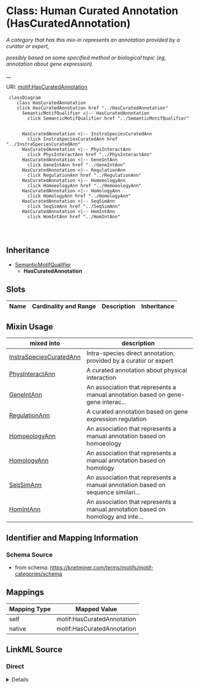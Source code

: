 

# Class: Human Curated Annotation (HasCuratedAnnotation) 


_A category that has this mix-in represents an annotation provided by a curator or expert,_

_possibly based on some specified method or biological topic (eg, annotation about gene expression)._

__





URI: [motif:HasCuratedAnnotation](https://knetminer.com/terms/motifs/motif-categories/HasCuratedAnnotation)






```mermaid
 classDiagram
    class HasCuratedAnnotation
    click HasCuratedAnnotation href "../HasCuratedAnnotation"
      SemanticMotifQualifier <|-- HasCuratedAnnotation
        click SemanticMotifQualifier href "../SemanticMotifQualifier"
      

      HasCuratedAnnotation <|-- InstraSpeciesCuratedAnn
        click InstraSpeciesCuratedAnn href "../InstraSpeciesCuratedAnn"
      HasCuratedAnnotation <|-- PhysInteractAnn
        click PhysInteractAnn href "../PhysInteractAnn"
      HasCuratedAnnotation <|-- GeneIntAnn
        click GeneIntAnn href "../GeneIntAnn"
      HasCuratedAnnotation <|-- RegulationAnn
        click RegulationAnn href "../RegulationAnn"
      HasCuratedAnnotation <|-- HomoeologyAnn
        click HomoeologyAnn href "../HomoeologyAnn"
      HasCuratedAnnotation <|-- HomologyAnn
        click HomologyAnn href "../HomologyAnn"
      HasCuratedAnnotation <|-- SeqSimAnn
        click SeqSimAnn href "../SeqSimAnn"
      HasCuratedAnnotation <|-- HomIntAnn
        click HomIntAnn href "../HomIntAnn"
      
      
      
```





## Inheritance
* [SemanticMotifQualifier](SemanticMotifQualifier.md)
    * **HasCuratedAnnotation**



## Slots

| Name | Cardinality and Range | Description | Inheritance |
| ---  | --- | --- | --- |



## Mixin Usage

| mixed into | description |
| --- | --- |
| [InstraSpeciesCuratedAnn](InstraSpeciesCuratedAnn.md) | Intra-species direct annotation, provided by a curator or expert |
| [PhysInteractAnn](PhysInteractAnn.md) | A curated annotation about physical interaction |
| [GeneIntAnn](GeneIntAnn.md) | An association that represents a manual annotation based on gene-gene interac... |
| [RegulationAnn](RegulationAnn.md) | A curated annotation based on gene expression regulation |
| [HomoeologyAnn](HomoeologyAnn.md) | An association that represents a manual annotation based on homoeology |
| [HomologyAnn](HomologyAnn.md) | An association that represents a manual annotation based on homology |
| [SeqSimAnn](SeqSimAnn.md) | An association that represents a manual annotation based on sequence similari... |
| [HomIntAnn](HomIntAnn.md) | An association that represents a manual annotation based on homology and inte... |








## Identifier and Mapping Information







### Schema Source


* from schema: https://knetminer.com/terms/motifs/motif-categories/schema




## Mappings

| Mapping Type | Mapped Value |
| ---  | ---  |
| self | motif:HasCuratedAnnotation |
| native | motif:HasCuratedAnnotation |







## LinkML Source

<!-- TODO: investigate https://stackoverflow.com/questions/37606292/how-to-create-tabbed-code-blocks-in-mkdocs-or-sphinx -->

### Direct

<details>
```yaml
name: HasCuratedAnnotation
description: 'A category that has this mix-in represents an annotation provided by
  a curator or expert,

  possibly based on some specified method or biological topic (eg, annotation about
  gene expression).

  '
title: Human Curated Annotation
from_schema: https://knetminer.com/terms/motifs/motif-categories/schema
is_a: SemanticMotifQualifier
mixin: true

```
</details>

### Induced

<details>
```yaml
name: HasCuratedAnnotation
description: 'A category that has this mix-in represents an annotation provided by
  a curator or expert,

  possibly based on some specified method or biological topic (eg, annotation about
  gene expression).

  '
title: Human Curated Annotation
from_schema: https://knetminer.com/terms/motifs/motif-categories/schema
is_a: SemanticMotifQualifier
mixin: true

```
</details>